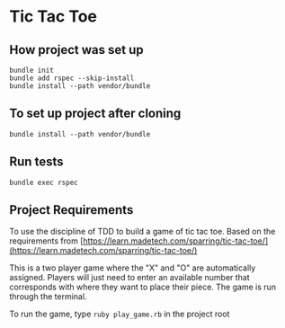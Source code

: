 # Tic Tac Toe

## How project was set up
```
bundle init
bundle add rspec --skip-install
bundle install --path vendor/bundle
```

## To set up project after cloning
`bundle install --path vendor/bundle`

## Run tests
`bundle exec rspec`

## Project Requirements
To use the discipline of TDD to build a game of tic tac toe. Based on the requirements from [https://learn.madetech.com/sparring/tic-tac-toe/](https://learn.madetech.com/sparring/tic-tac-toe/)

This is a two player game where the "X" and "O" are automatically assigned. Players will just need to enter an available number that corresponds with where they want to place their piece. The game is run through the terminal.

To run the game, type `ruby play_game.rb` in the project root